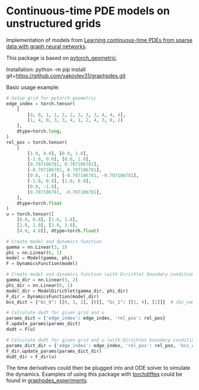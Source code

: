 # Continuous-time PDE models on unstructured grids

Implementation of models from [Learning continuous-time PDEs from sparse data with graph neural networks](https://openreview.net/forum?id=aUX5Plaq7Oy).


This package is based on [pytorch_geometric](https://github.com/rusty1s/pytorch_geometric).

Installation: python -m pip install git+https://github.com/yakovlev31/graphpdes.git

Basic usage example:

```python
# Setup grid for pytorch_geometric
edge_index = torch.tensor(
    [
        [0, 0, 1, 1, 2, 2, 3, 3, 3, 4, 4, 4], 
        [1, 4, 0, 3, 3, 4, 1, 2, 4, 3, 0, 2]
    ], 
    dtype=torch.long,
)
rel_pos = torch.tensor(
    [
        [1.0, 0.0], [0.0, 1.0], 
        [-1.0, 0.0], [0.0, 1.0], 
        [0.707106781, 0.707106781], 
        [-0.707106781, 0.707106781], 
        [0.0, -1.0], [-0.707106781, -0.707106781], 
        [-1.0, 0.0], [1.0, 0.0], 
        [0.0, -1.0], 
        [0.707106781, -0.707106781],
    ], 
    dtype=torch.float
)
u = torch.tensor([
    [0.0, 0.0], [1.0, 1.0], 
    [2.0, 2.0], [3.0, 3.0], 
    [4.0, 4.0]], dtype=torch.float)

# Create model and dynamics function
gamma = nn.Linear(3, 2)
phi = nn.Linear(6, 1)
model = Model(gamma, phi)
F = DynamicsFunction(model)

# Create model and dynamics function (with Dirichlet boundary conditions)
gamma_dir = nn.Linear(3, 2)
phi_dir = nn.Linear(6, 1)
model_dir = ModelDirichlet(gamma_dir, phi_dir)
F_dir = DynamicsFunction(model_dir)
bcs_dict = {"bc_0": [[0, 3, 2], [0]], "bc_1": [[1, 4], [1]]}  # {bc_name: [[node_inds], [field_inds]], etc.}

# Calculate dudt for given grid and u
params_dict = {'edge_index': edge_index, 'rel_pos': rel_pos}
F.update_params(params_dict)
dudt = F(u)

# Calculate dudt for given grid and u (with Dirichlet boundary conditions)
params_dict_dir = {'edge_index': edge_index, 'rel_pos': rel_pos, 'bcs_dict': bcs_dict}
F_dir.update_params(params_dict_dir)
dudt_dir = F_dir(u)
```

The time derivatives could then be plugged into and ODE solver to simulate the dynamics. Examples of using this package with [torchdiffeq](https://github.com/rtqichen/torchdiffeq) could be found in [graphpdes_experiments](https://github.com/yakovlev31/graphpdes_experiments/).
